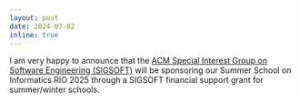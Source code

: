 ```yaml
---
layout: post
date: 2024-07-02 
inline: true
---
```


I am very happy to announce that the [ACM Special Interest Group on Software Engineering (SIGSOFT)](https://www2.sigsoft.org) will be sponsoring our Summer School on Informatics RIO 2025 through a SIGSOFT financial support grant for summer/winter schools.

